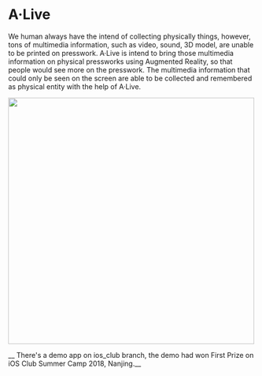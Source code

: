 # A·Live
We human always have the intend of collecting physically things, however, tons of multimedia information, such as video, sound, 3D model, are unable to be printed on presswork. A·Live is intend to bring those multimedia information on physical pressworks using Augmented Reality, so that people would see more on the presswork. The multimedia information that could only be seen on the screen are able to be collected and remembered as physical entity with the help of A·Live.

<img src="https://dzwonsemrish7.cloudfront.net/items/2T2O1O2Q2t0p0y0W3c1z/ezgif.com-gif-maker.gif" width="500px">

__ There's a demo app on ios_club branch, the demo had won First Prize on iOS Club Summer Camp 2018, Nanjing.__
